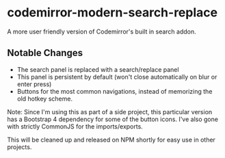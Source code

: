 # codemirror-modern-search-replace
A more user friendly version of Codemirror's built in search addon. 

## Notable Changes
- The search panel is replaced with a search/replace panel
- This panel is persistent by default (won't close automatically on blur or enter press)
- Buttons for the most common navigations, instead of memorizing the old hotkey scheme.

Note: Since I'm using this as part of a side project, this particular version has a Bootstrap 4 dependency for some of the button icons. I've also gone with strictly CommonJS for the imports/exports.

This will be cleaned up and released on NPM shortly for easy use in other projects.
